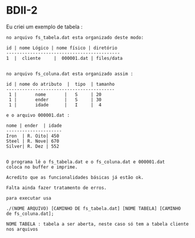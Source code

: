 BDII-2
======

Eu criei um exemplo de tabela :

	no arquivo fs_tabela.dat esta organizado deste modo:

	id | nome Lógico | nome físico | diretório
	-------------------------------------------
	1  |  cliente     |  000001.dat | files/data


	no arquivo fs_coluna.dat esta organizado assim :

	id | nome do atributo  |  tipo  | tamanho
	-----------------------------------------
	 1 |       nome       |   S     | 20
	 1 |       ender      |   S     | 30
     1 |       idade      |   I     |  4

	e o arquivo 000001.dat :

	nome | ender  | idade
	---------------------
	Iron  | R. Oito| 450
	Steel | R. Nove| 670 
	Silver| R. Dez | 552


	O programa lê o fs_tabela.dat e o fs_coluna.dat e 000001.dat
	coloca no buffer e imprime.

	Acredito que as funcionalidades básicas já estão ok.

	Falta ainda fazer tratamento de erros.

	para executar usa 

	./(NOME ARQUIVO) [CAMINHO DE fs_tabela.dat] [NOME TABELA] [CAMINHO
	de fs_coluna.dat];

	NOME TABELA : tabela a ser aberta, neste caso só tem a tabela cliente
	nos arquivos
